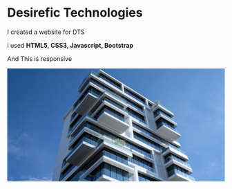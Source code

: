 <h1> Desirefic Technologies</h1>
<p> I created a website for DTS</p>
<p>i used <strong>HTML5, CSS3, Javascript, Bootstrap</strong></p>
<p> And This is responsive </p>
<img src="assets/images/cta-bg.jpg" />
